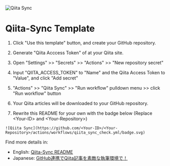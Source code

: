 ![Qiita Sync](https://github.com/aiji42/qiita/actions/workflows/qiita_sync_check.yml/badge.svg)

# Qiita-Sync Template

1. Click "Use this template" button, and create your GitHub repository.

2. Generate "Qiita Acccess Token" of at your Qiita site.

3. Open "Settings" >> "Secrets" >> "Actions" >> "New repository secret"

4. Input "QIITA_ACCESS_TOKEN" to "Name" and the Qiita Access Token to "Value", and click "Add secret"

5. "Actions" >> "Qiita Sync" >> "Run workflow" pulldown menu >> click "Run workflow" button

6. Your Qiita articles will be downloaded to your GitHub repository.

7. Rewrite this README for your own with the badge below (Replace \<Your-ID\> and \<Your-Repository\>)

```
![Qiita Sync](https://github.com/<Your-ID>/<Your-Repository>/actions/workflows/qiita_sync_check.yml/badge.svg)
```

Find more details in:

- English:  [Qiita-Sync README](https://github.com/ryokat3/qiita-sync)
- Japanese: [GitHub連携でQiita記事を素敵な執筆環境で！](https://qiita.com/ryokat3/items/d054b95f68810f70b136)
